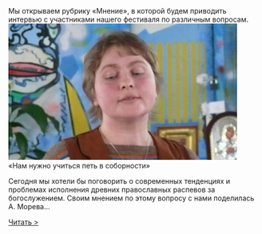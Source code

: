 <div class="italic-center">Мы открываем рубрику «Мнение», в которой будем приводить интервью с участниками нашего фестиваля по различным вопросам.</div>
<div class="article-preview">
<img class="preview-img" src="https://raw.githubusercontent.com/Max1992/fde-storage/master/pictures/facts/opinion-1.jpg" />
<div>
<div class="preview-title">«Нам нужно учиться петь в соборности»</div>
<p>Сегодня мы хотели бы поговорить о современных тенденциях и проблемах исполнения древних православных распевов за богослужением. Своим мнением по этому вопросу с нами поделилась А. Морева…</p>
<a href="/" class="preview-link">Читать ></a>
</div>
</div>
